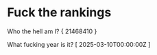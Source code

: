 # Fuck the rankings

Who the hell am I?
{ 21468410 }

What fucking year is it?
[ 2025-03-10T00:00:00Z ]
